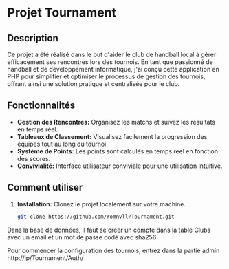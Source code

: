 # Projet Tournament

## Description

Ce projet a été réalisé dans le but d'aider le club de handball local à gérer efficacement ses rencontres lors des tournois. En tant que passionné de handball et de développement informatique, j'ai conçu cette application en PHP pour simplifier et optimiser le processus de gestion des tournois, offrant ainsi une solution pratique et centralisée pour le club.

## Fonctionnalités

- **Gestion des Rencontres:** Organisez les matchs et suivez les résultats en temps réel.
- **Tableaux de Classement:** Visualisez facilement la progression des équipes tout au long du tournoi.
- **Système de Points:** Les points sont calculés en temps reel en fonction des scores.
- **Convivialité:** Interface utilisateur conviviale pour une utilisation intuitive.

## Comment utiliser

1. **Installation:**
   Clonez le projet localement sur votre machine.
   ```bash
   git clone https://github.com/romnvll/Tournament.git
   
Dans la base de données, il faut se creer un compte dans la table Clubs avec un email et un mot de passe codé avec sha256.

Pour commencer la configuration des tournois, entrez dans la partie admin http://ip/Tournament/Auth/
